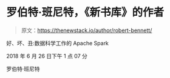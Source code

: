 # 罗伯特·班尼特，《新书库》的作者

> 原文：<https://thenewstack.io/author/robert-bennett/>

好、坏、丑:数据科学工作的 Apache Spark

2018 年 6 月 26 日下午 1 点 07 分

罗伯特·班尼特